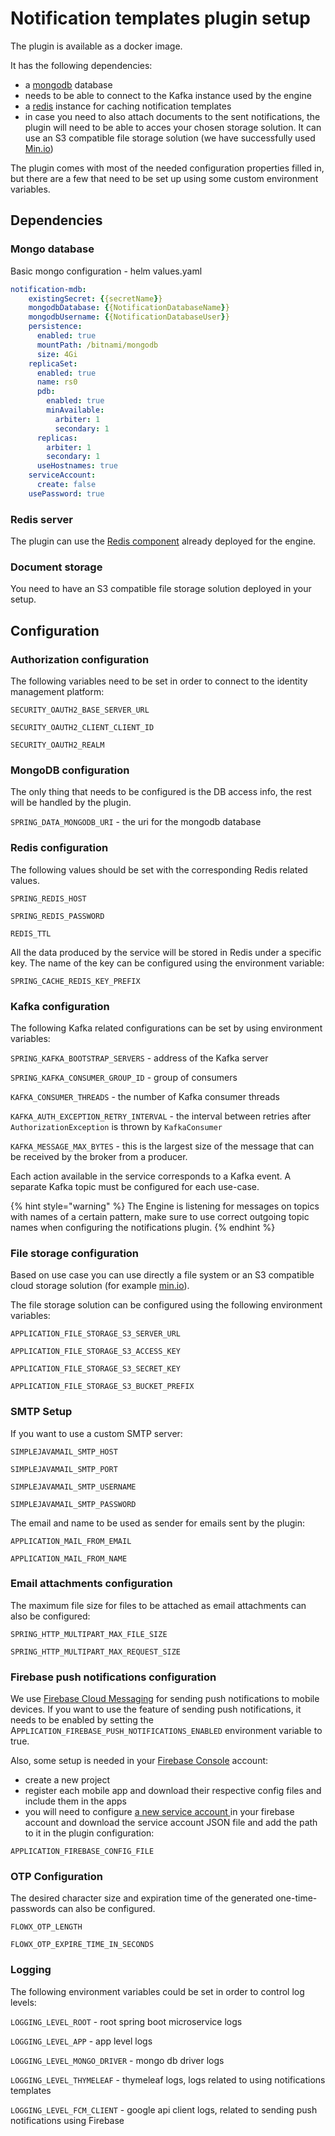 # Notification templates plugin setup

The plugin is available as a docker image.

It has the following dependencies:

* a [mongodb](https://www.mongodb.com/2) database
* needs to be able to connect to the Kafka instance used by the engine
* a [redis](https://redis.io/) instance for caching notification templates
* in case you need to also attach documents to the sent notifications, the plugin will need to be able to acces your chosen storage solution. It can use an S3 compatible file storage solution (we have successfully used [Min.io](https://min.io/))

The plugin comes with most of the needed configuration properties filled in, but there are a few that need to be set up using some custom environment variables.

## Dependencies <a href="#2939ce6e-c291-40c2-b3d6-1e789b1617d7" id="2939ce6e-c291-40c2-b3d6-1e789b1617d7"></a>

### Mongo database

Basic mongo configuration - helm values.yaml

```yaml
notification-mdb:
    existingSecret: {{secretName}}
    mongodbDatabase: {{NotificationDatabaseName}}
    mongodbUsername: {{NotificationDatabaseUser}}
    persistence:
      enabled: true
      mountPath: /bitnami/mongodb
      size: 4Gi
    replicaSet:
      enabled: true
      name: rs0
      pdb:
        enabled: true
        minAvailable:
          arbiter: 1
          secondary: 1
      replicas:
        arbiter: 1
        secondary: 1
      useHostnames: true
    serviceAccount:
      create: false
    usePassword: true
```

### Redis server

The plugin can use the [Redis component](https://app.gitbook.com/@flowx-ai/s/flowx-docs/flowx-engine/setup-guide#2-redis-server) already deployed for the engine.

### Document storage <a href="#4ea81105-00b4-4bf4-95f9-a55d87ea7b61" id="4ea81105-00b4-4bf4-95f9-a55d87ea7b61"></a>

You need to have an S3 compatible file storage solution deployed in your setup.

## Configuration <a href="#bad24571-ff23-4ec3-83d9-8a2ace74a6b4" id="bad24571-ff23-4ec3-83d9-8a2ace74a6b4"></a>

### Authorization configuration

The following variables need to be set in order to connect to the identity management platform:

`SECURITY_OAUTH2_BASE_SERVER_URL`

`SECURITY_OAUTH2_CLIENT_CLIENT_ID`

`SECURITY_OAUTH2_REALM`

### MongoDB configuration

The only thing that needs to be configured is the DB access info, the rest will be handled by the plugin.&#x20;

`SPRING_DATA_MONGODB_URI` - the uri for the mongodb database

### Redis configuration

The following values should be set with the corresponding Redis related values.&#x20;

`SPRING_REDIS_HOST`

`SPRING_REDIS_PASSWORD`

`REDIS_TTL`

All the data produced by the service will be stored in Redis under a specific key. The name of the key can be configured using the environment variable:

`SPRING_CACHE_REDIS_KEY_PREFIX`

### Kafka configuration <a href="#63673403-7b21-440b-a173-211fd5c9a86e" id="63673403-7b21-440b-a173-211fd5c9a86e"></a>

The following Kafka related configurations can be set by using environment variables:

`SPRING_KAFKA_BOOTSTRAP_SERVERS` - address of the Kafka server

`SPRING_KAFKA_CONSUMER_GROUP_ID` - group of consumers

`KAFKA_CONSUMER_THREADS` - the number of Kafka consumer threads

 `KAFKA_AUTH_EXCEPTION_RETRY_INTERVAL` - the interval between retries after `AuthorizationException` is thrown by `KafkaConsumer`

` KAFKA_MESSAGE_MAX_BYTES` - this is the largest size of the message that can be received by the broker from a producer.

Each action available in the service corresponds to a Kafka event. A separate Kafka topic must be configured for each use-case.

{% hint style="warning" %}
The Engine is listening for messages on topics with names of a certain pattern, make sure to use correct outgoing topic names when configuring the notifications plugin.
{% endhint %}

### File storage configuration

Based on use case you can use directly a file system or an S3 compatible cloud storage solution (for example [min.io](http://min.io/)).

The file storage solution can be configured using the following environment variables:

`APPLICATION_FILE_STORAGE_S3_SERVER_URL`

`APPLICATION_FILE_STORAGE_S3_ACCESS_KEY`

`APPLICATION_FILE_STORAGE_S3_SECRET_KEY`

`APPLICATION_FILE_STORAGE_S3_BUCKET_PREFIX`

### SMTP Setup

If you want to use a custom SMTP server:

`SIMPLEJAVAMAIL_SMTP_HOST`

`SIMPLEJAVAMAIL_SMTP_PORT`

`SIMPLEJAVAMAIL_SMTP_USERNAME`

`SIMPLEJAVAMAIL_SMTP_PASSWORD`

The email and name to be used as sender for emails sent by the plugin:

`APPLICATION_MAIL_FROM_EMAIL`

`APPLICATION_MAIL_FROM_NAME`

### Email attachments configuration

The maximum file size for files to be attached as email attachments can also be configured:

`SPRING_HTTP_MULTIPART_MAX_FILE_SIZE`

`SPRING_HTTP_MULTIPART_MAX_REQUEST_SIZE`

### Firebase push notifications configuration

We use [Firebase Cloud Messaging](https://firebase.google.com/docs/cloud-messaging) for sending push notifications to mobile devices. If you want to use the feature of sending push notifications, it needs to be enabled by setting the A`PPLICATION_FIREBASE_PUSH_NOTIFICATIONS_ENABLED` environment variable to true.

Also, some setup is needed in your [Firebase Console](https://console.firebase.google.com) account:

* create a new project
* register each mobile app and download their respective config files and include them in the apps
* you will need to configure [a new service account ](https://firebase.google.com/docs/admin/setup#set-up-project-and-service-account)in your firebase account and download the service account JSON file and add the path to it in the plugin configuration:

`APPLICATION_FIREBASE_CONFIG_FILE`

### OTP Configuration

The desired character size and expiration time of the generated one-time-passwords can also be configured.

`FLOWX_OTP_LENGTH`

`FLOWX_OTP_EXPIRE_TIME_IN_SECONDS`

### Logging

The following environment variables could be set in order to control log levels:

`LOGGING_LEVEL_ROOT` - root spring boot microservice logs

`LOGGING_LEVEL_APP` - app level logs

`LOGGING_LEVEL_MONGO_DRIVER` - mongo db driver logs

`LOGGING_LEVEL_THYMELEAF` - thymeleaf logs, logs related to using notifications templates

`LOGGING_LEVEL_FCM_CLIENT` - google api client logs, related to sending push notifications using Firebase